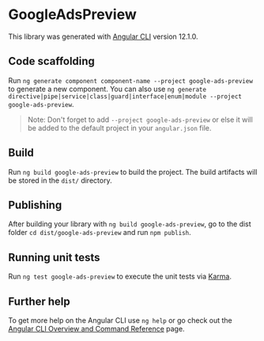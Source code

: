 # GoogleAdsPreview

This library was generated with [Angular CLI](https://github.com/angular/angular-cli) version 12.1.0.

## Code scaffolding

Run `ng generate component component-name --project google-ads-preview` to generate a new component. You can also use `ng generate directive|pipe|service|class|guard|interface|enum|module --project google-ads-preview`.
> Note: Don't forget to add `--project google-ads-preview` or else it will be added to the default project in your `angular.json` file. 

## Build

Run `ng build google-ads-preview` to build the project. The build artifacts will be stored in the `dist/` directory.

## Publishing

After building your library with `ng build google-ads-preview`, go to the dist folder `cd dist/google-ads-preview` and run `npm publish`.

## Running unit tests

Run `ng test google-ads-preview` to execute the unit tests via [Karma](https://karma-runner.github.io).

## Further help

To get more help on the Angular CLI use `ng help` or go check out the [Angular CLI Overview and Command Reference](https://angular.io/cli) page.
